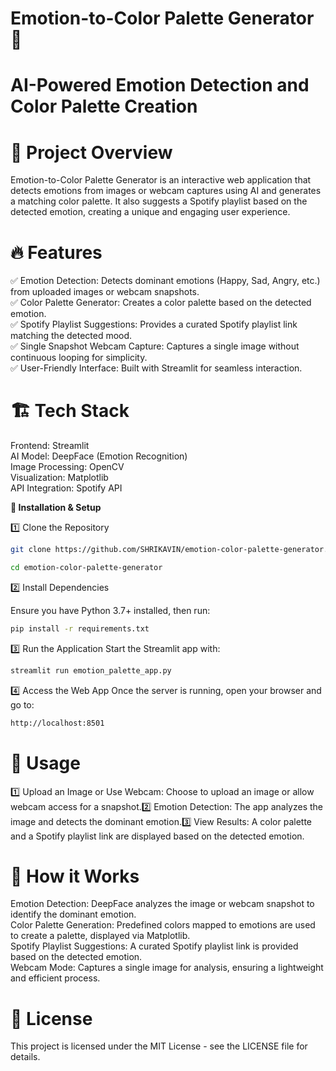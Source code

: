 # Emotion-to-Color Palette Generator 🎨
# AI-Powered Emotion Detection and Color Palette Creation


# **📌 Project Overview**
Emotion-to-Color Palette Generator is an interactive web application that detects emotions from images or webcam captures using AI and generates a matching color palette. It also suggests a Spotify playlist based on the detected emotion, creating a unique and engaging user experience.  


# **🔥 Features**

✅ Emotion Detection: Detects dominant emotions (Happy, Sad, Angry, etc.) from uploaded images or webcam snapshots.  
✅ Color Palette Generator: Creates a color palette based on the detected emotion.  
✅ Spotify Playlist Suggestions: Provides a curated Spotify playlist link matching the detected mood.  
✅ Single Snapshot Webcam Capture: Captures a single image without continuous looping for simplicity.  
✅ User-Friendly Interface: Built with Streamlit for seamless interaction.


# **🏗️ Tech Stack**

Frontend: Streamlit  
AI Model: DeepFace (Emotion Recognition)  
Image Processing: OpenCV  
Visualization: Matplotlib  
API Integration: Spotify API


**🚀 Installation & Setup**

1️⃣ Clone the Repository

```bash
git clone https://github.com/SHRIKAVIN/emotion-color-palette-generator.git
```
```bash
cd emotion-color-palette-generator
```
2️⃣ Install Dependencies

Ensure you have Python 3.7+ installed, then run:  
```bash
pip install -r requirements.txt
```

3️⃣ Run the Application
Start the Streamlit app with:  
```bash
streamlit run emotion_palette_app.py
```

4️⃣ Access the Web App
Once the server is running, open your browser and go to:  
```bash
http://localhost:8501
```

# **📌 Usage**
1️⃣ Upload an Image or Use Webcam: Choose to upload an image or allow webcam access for a snapshot.2️⃣ Emotion Detection: The app analyzes the image and detects the dominant emotion.3️⃣ View Results: A color palette and a Spotify playlist link are displayed based on the detected emotion.  

# **🔧 How it Works**

Emotion Detection: DeepFace analyzes the image or webcam snapshot to identify the dominant emotion.  
Color Palette Generation: Predefined colors mapped to emotions are used to create a palette, displayed via Matplotlib.  
Spotify Playlist Suggestions: A curated Spotify playlist link is provided based on the detected emotion.  
Webcam Mode: Captures a single image for analysis, ensuring a lightweight and efficient process.


# **📜 License**
This project is licensed under the MIT License - see the LICENSE file for details.
